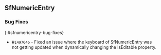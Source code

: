## SfNumericEntry

### Bug Fixes 
{:#sfnumericentry-bug-fixes} 

* \#`I497646` - Fixed an issue where the keyboard of SfNumericEntry was not getting updated when dynamically changing the IsEditable property.